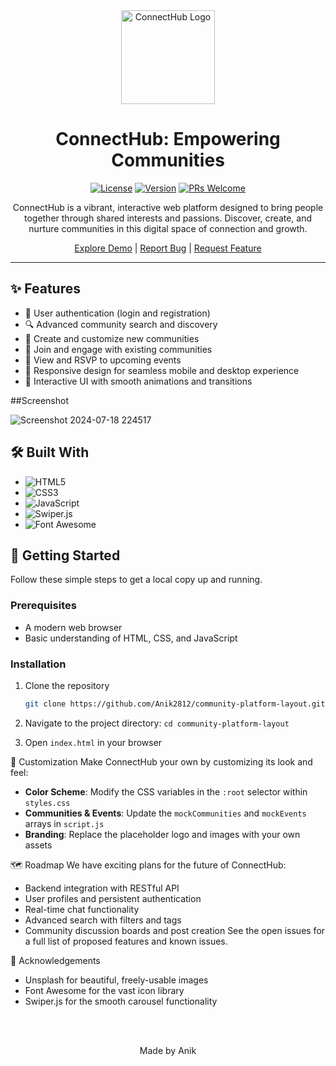 <div align="center">
  <img src="https://cloud-4u11qdyet-hack-club-bot.vercel.app/0image.png" alt="ConnectHub Logo" width="150" height="150">

  # ConnectHub: Empowering Communities

  [![License](https://img.shields.io/badge/license-MIT-blue.svg)](LICENSE)
  [![Version](https://img.shields.io/badge/version-1.0.0-green.svg)](https://github.com/yourusername/connecthub)
  [![PRs Welcome](https://img.shields.io/badge/PRs-welcome-brightgreen.svg)](https://github.com/yourusername/connecthub/pulls)

  <p>
    ConnectHub is a vibrant, interactive web platform designed to bring people together through shared interests and passions. Discover, create, and nurture communities in this digital space of connection and growth.
  </p>

  [Explore Demo](https://your-demo-link.com) | [Report Bug](https://github.com/yourusername/connecthub/issues) | [Request Feature](https://github.com/yourusername/connecthub/issues)

</div>

---

## ✨ Features

- 🔐 User authentication (login and registration)
- 🔍 Advanced community search and discovery
- 🌟 Create and customize new communities
- 🤝 Join and engage with existing communities
- 📅 View and RSVP to upcoming events
- 📱 Responsive design for seamless mobile and desktop experience
- 🎨 Interactive UI with smooth animations and transitions

##Screenshot

![Screenshot 2024-07-18 224517](https://github.com/user-attachments/assets/9346a29a-2226-4e7c-b5a9-0d5dd637db10)



## 🛠️ Built With

- ![HTML5](https://img.shields.io/badge/-HTML5-E34F26?style=flat&logo=html5&logoColor=white)
- ![CSS3](https://img.shields.io/badge/-CSS3-1572B6?style=flat&logo=css3&logoColor=white)
- ![JavaScript](https://img.shields.io/badge/-JavaScript-F7DF1E?style=flat&logo=javascript&logoColor=black)
- ![Swiper.js](https://img.shields.io/badge/-Swiper.js-6332F6?style=flat&logo=swiper&logoColor=white)
- ![Font Awesome](https://img.shields.io/badge/-Font%20Awesome-339AF0?style=flat&logo=font-awesome&logoColor=white)

## 🏁 Getting Started

Follow these simple steps to get a local copy up and running.

### Prerequisites

- A modern web browser
- Basic understanding of HTML, CSS, and JavaScript

### Installation

1. Clone the repository
   ```sh
   git clone https://github.com/Anik2812/community-platform-layout.git
   ```
2. Navigate to the project directory:
   `cd community-platform-layout`

3. Open `index.html` in your browser
   
🎨 Customization
Make ConnectHub your own by customizing its look and feel:
* **Color Scheme**: Modify the CSS variables in the `:root` selector within `styles.css`
* **Communities & Events**: Update the `mockCommunities` and `mockEvents` arrays in `script.js`
* **Branding**: Replace the placeholder logo and images with your own assets

  
🗺️ Roadmap
We have exciting plans for the future of ConnectHub:
* Backend integration with RESTful API
* User profiles and persistent authentication
* Real-time chat functionality
* Advanced search with filters and tags
* Community discussion boards and post creation
See the open issues for a full list of proposed features and known issues.


👏 Acknowledgements
* Unsplash for beautiful, freely-usable images
* Font Awesome for the vast icon library
* Swiper.js for the smooth carousel functionality

 
<br><br>
<p align="center"> Made by Anik </p> 
